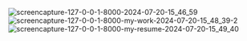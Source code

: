 ![screencapture-127-0-0-1-8000-2024-07-20-15_46_59](https://github.com/user-attachments/assets/9f7fedc5-c3ef-4fe6-b13b-2c9b59514b03)
![screencapture-127-0-0-1-8000-my-work-2024-07-20-15_48_39-2](https://github.com/user-attachments/assets/21a6cbdd-7e0e-4f7c-9fc6-4ccd163ae892)
![screencapture-127-0-0-1-8000-my-resume-2024-07-20-15_49_40](https://github.com/user-attachments/assets/70df52f3-117d-4e75-9606-06a9ec548491)

